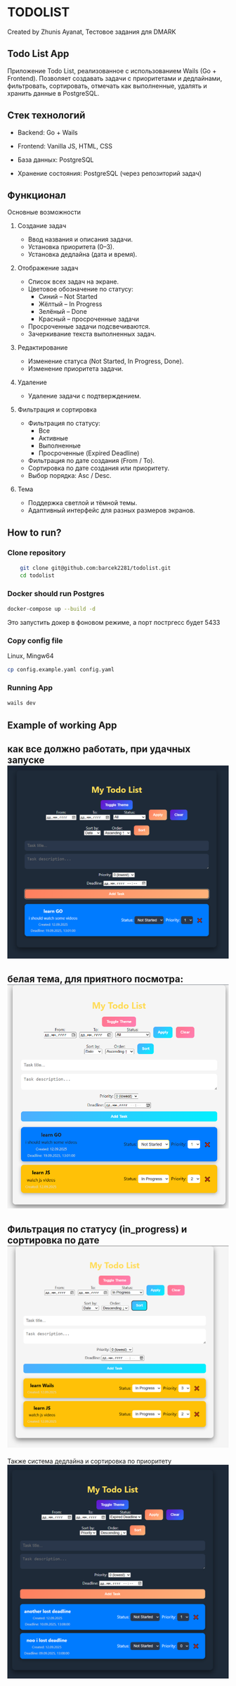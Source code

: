 # TODOLIST

Created by Zhunis Ayanat, Тестовое задания для DMARK

## Todo List App

Приложение Todo List, реализованное с использованием Wails (Go + Frontend). Позволяет создавать задачи с приоритетами и дедлайнами, фильтровать, сортировать, отмечать как выполненные, удалять и хранить данные в PostgreSQL.

## Стек технологий

- Backend: Go + Wails


- Frontend: Vanilla JS, HTML, CSS

- База данных: PostgreSQL

- Хранение состояния: PostgreSQL (через репозиторий задач)

##  Функционал
Основные возможности
1. Создание задач
    - Ввод названия и описания задачи.
    - Установка приоритета (0–3).
    - Установка дедлайна (дата и время).
2. Отображение задач
    - Список всех задач на экране.
    - Цветовое обозначение по статусу:
        - Синий – Not Started
        - Жёлтый – In Progress
        - Зелёный – Done
        - Красный – просроченные задачи
    - Просроченные задачи подсвечиваются.
    - Зачеркивание текста выполненных задач.

3. Редактирование
    - Изменение статуса (Not Started, In Progress, Done).
    - Изменение приоритета задачи.

4. Удаление
    - Удаление задачи с подтверждением.

5. Фильтрация и сортировка
    - Фильтрация по статусу:
        - Все
        - Активные
        - Выполненные
        - Просроченные (Expired Deadline)
    - Фильтрация по дате создания (From / To).
    - Сортировка по дате создания или приоритету.
    - Выбор порядка: Asc / Desc.
6. Тема
    - Поддержка светлой и тёмной темы.
    - Адаптивный интерфейс для разных размеров экранов.
## How to run?
### Clone repository
```bash
    git clone git@github.com:barcek2281/todolist.git
    cd todolist
```

### Docker should run Postgres

```bash
docker-compose up --build -d
```
Это запустить докер в фоновом режиме, а порт постргесс будет 5433

### Copy config file

Linux, Mingw64
```bash
cp config.example.yaml config.yaml
```

### Running App

```bash
wails dev
```

## Example of working App
как все должно работать, при удачных запуске
<img src="./img/example_1.png">
---
белая тема, для приятного посмотра:
<img src="./img/example_2.png">
---
Фильтрация по статусу (in_progress) и сортировка по дате
<img src="./img/example_3.png">
---
Также система дедлайна и сортировка по приоритету
<img src="./img/example_4.png">